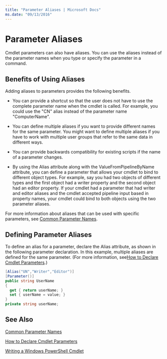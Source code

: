 ```yaml
---
title: "Parameter Aliases | Microsoft Docs"
ms.date: "09/13/2016"
---
```

# Parameter Aliases

Cmdlet parameters can also have aliases. You can use the aliases instead of the parameter names when you type or specify the parameter in a command.

## Benefits of Using Aliases

Adding aliases to parameters provides the following benefits.

- You can provide a shortcut so that the user does not have to use the complete parameter name when the cmdlet is called. For example, you could use the "CN" alias instead of the parameter name "ComputerName".

- You can define multiple aliases if you want to provide different names for the same parameter. You might want to define multiple aliases if you have to work with multiple user groups that refer to the same data in different ways.

- You can provide backwards compatibility for existing scripts if the name of a parameter changes.

- By using the Alias attribute along with the ValueFromPipelineByName attribute, you can define a parameter that allows your cmdlet to bind to different object types. For example, say you had two objects of different types and the first object had a writer property and the second object had an editor property. If your cmdlet had a parameter that had writer and editor aliases and the cmdlet accepted pipeline input based in property names, your cmdlet could bind to both objects using the two parameter aliases.

For more information about aliases that can be used with specific parameters, see [Common Parameter Names](./common-parameter-names.md).

## Defining Parameter Aliases

To define an alias for a parameter, declare the Alias attribute, as shown in the following parameter declaration. In this example, multiple aliases are defined for the same parameter. (For more information, see[How to Declare Cmdlet Parameters](./how-to-declare-cmdlet-parameters.md).)

```csharp
[Alias("UN","Writer","Editor")]
[Parameter()]
public string UserName
{
  get { return userName; }
  set { userName = value; }
}
private string userName;
```

## See Also

[Common Parameter Names](./common-parameter-names.md)

[How to Declare Cmdlet Parameters](./how-to-declare-cmdlet-parameters.md)

[Writing a Windows PowerShell Cmdlet](./writing-a-windows-powershell-cmdlet.md)
